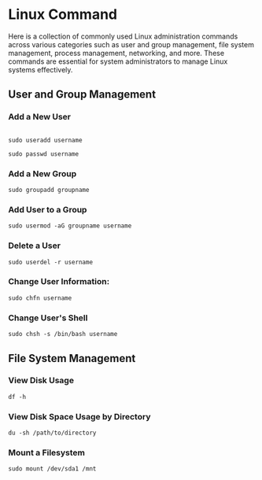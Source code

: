 # Linux Command
Here is a collection of commonly used Linux administration commands across various categories such as user and group management, file system management, process management, networking, and more. These commands are essential for system administrators to manage Linux systems effectively.
## User and Group Management

### Add a New User

```

sudo useradd username

```

```
sudo passwd username

```
### Add a New Group

```
sudo groupadd groupname

```

### Add User to a Group

```
sudo usermod -aG groupname username

```

### Delete a User

```
sudo userdel -r username

```

### Change User Information:

```
sudo chfn username

```

### Change User's Shell

```
sudo chsh -s /bin/bash username

```

## File System Management
### View Disk Usage

```
df -h

```

### View Disk Space Usage by Directory

```
du -sh /path/to/directory

```

### Mount a Filesystem

```
sudo mount /dev/sda1 /mnt

```
